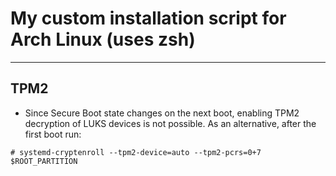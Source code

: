 # My custom installation script for Arch Linux (uses zsh)
---
## TPM2
- Since Secure Boot state changes on the next boot, enabling TPM2 decryption of LUKS devices is not possible. As an alternative, after the first boot run:
```
# systemd-cryptenroll --tpm2-device=auto --tpm2-pcrs=0+7 $ROOT_PARTITION
```


